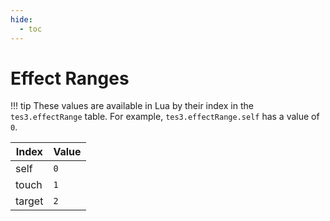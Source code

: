 ```yaml
---
hide:
  - toc
---
```


# Effect Ranges

!!! tip
	These values are available in Lua by their index in the `tes3.effectRange` table. For example, `tes3.effectRange.self` has a value of `0`.

Index  | Value
------ | -----
self   | `0`
touch  | `1`
target | `2`
